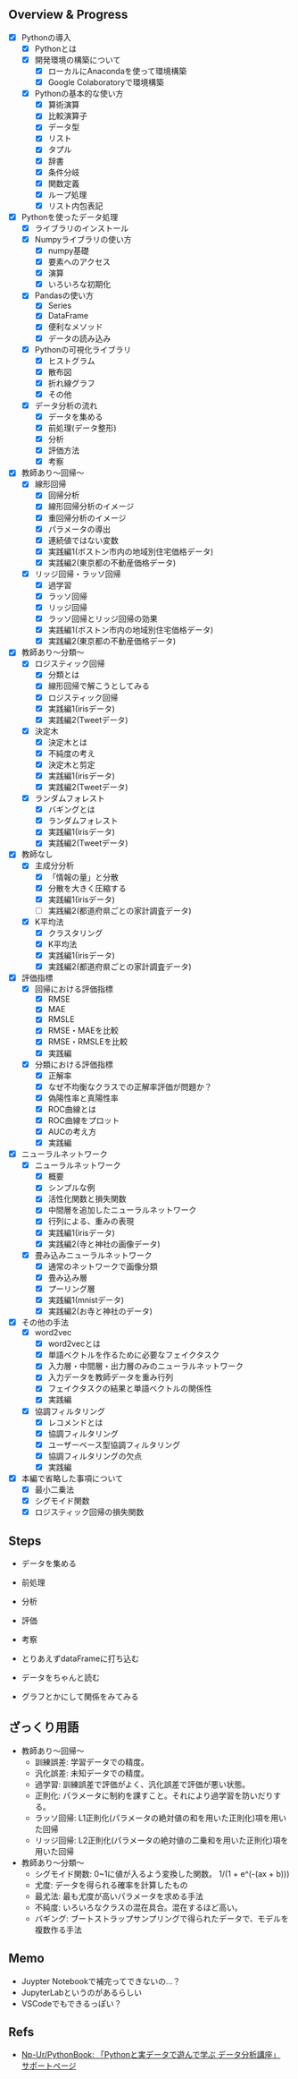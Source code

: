 ## Overview & Progress

- [x] Pythonの導入
  - [x] Pythonとは
  - [x] 開発環境の構築について
    - [x] ローカルにAnacondaを使って環境構築
    - [x] Google Colaboratoryで環境構築
  - [x] Pythonの基本的な使い方
    - [x] 算術演算
    - [x] 比較演算子
    - [x] データ型
    - [x] リスト
    - [x] タプル
    - [x] 辞書
    - [x] 条件分岐
    - [x] 関数定義
    - [x] ループ処理
    - [x] リスト内包表記
- [x] Pythonを使ったデータ処理
  - [x] ライブラリのインストール
  - [x] Numpyライブラリの使い方
    - [x] numpy基礎
    - [x] 要素へのアクセス
    - [x] 演算
    - [x] いろいろな初期化
  - [x] Pandasの使い方
    - [x] Series
    - [x] DataFrame
    - [x] 便利なメソッド
    - [x] データの読み込み
  - [x] Pythonの可視化ライブラリ
    - [x] ヒストグラム
    - [x] 散布図
    - [x] 折れ線グラフ
    - [x] その他
  - [x] データ分析の流れ
    - [x] データを集める
    - [x] 前処理(データ整形)
    - [x] 分析
    - [x] 評価方法
    - [x] 考察
- [x] 教師あり〜回帰〜
  - [x] 線形回帰
    - [x] 回帰分析
    - [x] 線形回帰分析のイメージ
    - [x] 重回帰分析のイメージ
    - [x] パラメータの導出
    - [x] 連続値ではない変数
    - [x] 実践編1(ボストン市内の地域別住宅価格データ)
    - [x] 実践編2(東京都の不動産価格データ)
  - [x] リッジ回帰・ラッソ回帰
    - [x] 過学習
    - [x] ラッソ回帰
    - [x] リッジ回帰
    - [x] ラッソ回帰とリッジ回帰の効果
    - [x] 実践編1(ボストン市内の地域別住宅価格データ)
    - [x] 実践編2(東京都の不動産価格データ)
- [x] 教師あり〜分類〜
  - [x] ロジスティック回帰
    - [x] 分類とは
    - [x] 線形回帰で解こうとしてみる
    - [x] ロジスティック回帰
    - [x] 実践編1(irisデータ)
    - [x] 実践編2(Tweetデータ)
  - [x] 決定木
    - [x] 決定木とは
    - [x] 不純度の考え
    - [x] 決定木と剪定
    - [x] 実践編1(irisデータ)
    - [x] 実践編2(Tweetデータ)
  - [x] ランダムフォレスト
    - [x] バギングとは
    - [x] ランダムフォレスト
    - [x] 実践編1(irisデータ)
    - [x] 実践編2(Tweetデータ)
- [x] 教師なし
  - [x] 主成分分析
    - [x] 「情報の量」と分散
    - [x] 分散を大きく圧縮する
    - [x] 実践編1(irisデータ)
    - [ ] 実践編2(都道府県ごとの家計調査データ)
  - [x] K平均法
    - [x] クラスタリング
    - [x] K平均法
    - [x] 実践編1(irisデータ)
    - [x] 実践編2(都道府県ごとの家計調査データ)
- [x] 評価指標
  - [x] 回帰における評価指標
    - [x] RMSE
    - [x] MAE
    - [x] RMSLE
    - [x] RMSE・MAEを比較
    - [x] RMSE・RMSLEを比較
    - [x] 実践編
  - [x] 分類における評価指標
    - [x] 正解率
    - [x] なぜ不均衡なクラスでの正解率評価が問題か？
    - [x] 偽陽性率と真陽性率
    - [x] ROC曲線とは
    - [x] ROC曲線をプロット
    - [x] AUCの考え方
    - [x] 実践編
- [x] ニューラルネットワーク
  - [x] ニューラルネットワーク
    - [x] 概要
    - [x] シンプルな例
    - [x] 活性化関数と損失関数
    - [x] 中間層を追加したニューラルネットワーク
    - [x] 行列による、重みの表現
    - [x] 実践編1(irisデータ)
    - [x] 実践編2(寺と神社の画像データ)
  - [x] 畳み込みニューラルネットワーク
    - [x] 通常のネットワークで画像分類
    - [x] 畳み込み層
    - [x] プーリング層
    - [x] 実践編1(mnistデータ)
    - [x] 実践編2(お寺と神社のデータ)
- [x] その他の手法
  - [x] word2vec
    - [x] word2vecとは
    - [x] 単語ベクトルを作るために必要なフェイクタスク
    - [x] 入力層・中間層・出力層のみのニューラルネットワーク
    - [x] 入力データを教師データを重み行列
    - [x] フェイクタスクの結果と単語ベクトルの関係性
    - [x] 実践編
  - [x] 協調フィルタリング
    - [x] レコメンドとは
    - [x] 協調フィルタリング
    - [x] ユーザーベース型協調フィルタリング
    - [x] 協調フィルタリングの欠点
    - [x] 実践編
- [x] 本編で省略した事項について
  - [x] 最小二乗法
  - [x] シグモイド関数
  - [x] ロジスティック回帰の損失関数

## Steps

- データを集める
- 前処理
- 分析
- 評価
- 考察

- とりあえずdataFrameに打ち込む
- データをちゃんと読む
- グラフとかにして関係をみてみる

## ざっくり用語

- 教師あり〜回帰〜
  - 訓練誤差: 学習データでの精度。
  - 汎化誤差: 未知データでの精度。
  - 過学習: 訓練誤差で評価がよく、汎化誤差で評価が悪い状態。
  - 正則化: パラメータに制約を課すこと。それにより過学習を防いだりする。
  - ラッソ回帰: L1正則化(パラメータの絶対値の和を用いた正則化)項を用いた回帰
  - リッジ回帰: L2正則化(パラメータの絶対値の二乗和を用いた正則化)項を用いた回帰
- 教師あり〜分類〜
  - シグモイド関数: 0~1に値が入るよう変換した関数。 1/(1 + e^(-(ax + b)))
  - 尤度: データを得られる確率を計算したもの
  - 最尤法: 最も尤度が高いパラメータを求める手法
  - 不純度: いろいろなクラスの混在具合。混在するほど高い。
  - バギング: ブートストラップサンプリングで得られたデータで、モデルを複数作る手法

## Memo

- Juypter Notebookで補完ってできないの...？
- JupyterLabというのがあるらしい
- VSCodeでもできるっぽい？

## Refs

- [Np-Ur/PythonBook: 「Pythonと実データで遊んで学ぶ データ分析講座」 サポートページ](https://github.com/Np-Ur/PythonBook)
